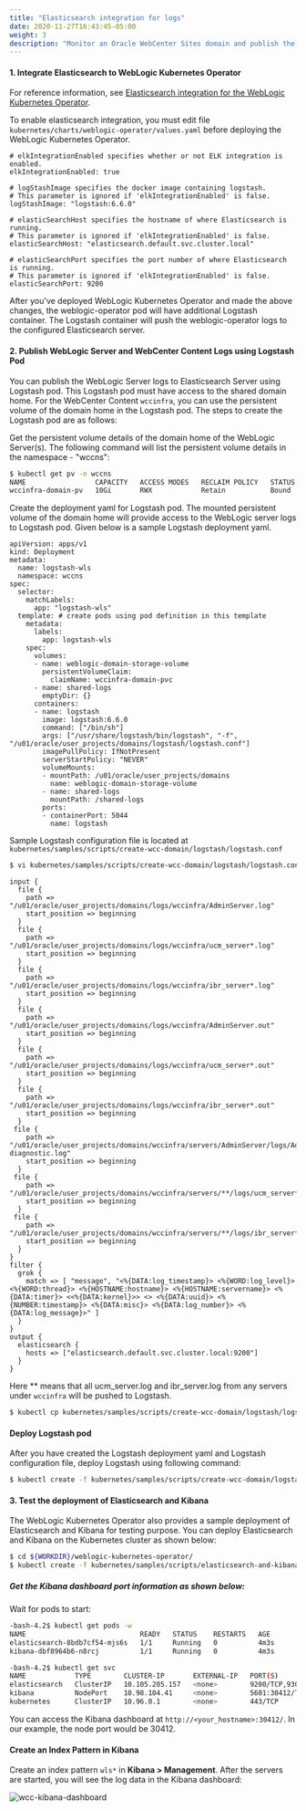 ```yaml
---
title: "Elasticsearch integration for logs"
date: 2020-11-27T16:43:45-05:00
weight: 3
description: "Monitor an Oracle WebCenter Sites domain and publish the WebLogic Server logs to Elasticsearch."
---
```


#### 1. Integrate Elasticsearch to WebLogic Kubernetes Operator 

For reference information, see [Elasticsearch integration for the WebLogic Kubernetes Operator](https://oracle.github.io/weblogic-kubernetes-operator/samples/simple/elastic-stack/).

To enable elasticsearch integration, you must edit file `kubernetes/charts/weblogic-operator/values.yaml` before deploying the WebLogic Kubernetes Operator.

```
# elkIntegrationEnabled specifies whether or not ELK integration is enabled.                                            
elkIntegrationEnabled: true                                                                                             
                                                                                                                        
# logStashImage specifies the docker image containing logstash.                                                         
# This parameter is ignored if 'elkIntegrationEnabled' is false.                                                        
logStashImage: "logstash:6.6.0"                                                                                         
                                                                                                                        
# elasticSearchHost specifies the hostname of where Elasticsearch is running.                                           
# This parameter is ignored if 'elkIntegrationEnabled' is false.                                                        
elasticSearchHost: "elasticsearch.default.svc.cluster.local"                                                            
                                                                                                                        
# elasticSearchPort specifies the port number of where Elasticsearch is running.                                        
# This parameter is ignored if 'elkIntegrationEnabled' is false.                                                        
elasticSearchPort: 9200
```  

After you've deployed WebLogic Kubernetes Operator and made the above changes, the weblogic-operator pod will have additional Logstash container. The Logstash container will push the weblogic-operator logs to the configured Elasticsearch server.

#### 2. Publish WebLogic Server and WebCenter Content Logs using Logstash Pod

You can publish the WebLogic Server logs to Elasticsearch Server using Logstash pod. This Logstash pod must have access to the
shared domain home. For the WebCenter Content `wccinfra`, you can use the persistent volume of the domain home in the Logstash pod.
The steps to create the Logstash pod are as follows:

Get the persistent volume details of the domain home of the WebLogic Server(s). The following command will list the persistent volume details in the namespace - "wccns":
```bash
$ kubectl get pv -n wccns
NAME                 CAPACITY   ACCESS MODES   RECLAIM POLICY   STATUS   CLAIM                       STORAGECLASS                    REASON   AGE
wccinfra-domain-pv   10Gi       RWX            Retain           Bound    wccns/wccinfra-domain-pvc   wccinfra-domain-storage-class            33d

```
Create the deployment yaml for Logstash pod. The mounted persistent volume of the domain home will provide access to the WebLogic server logs to Logstash pod. Given below is a sample Logstash deployment yaml. 
```
apiVersion: apps/v1
kind: Deployment
metadata:
  name: logstash-wls
  namespace: wccns
spec:
  selector:
    matchLabels:
      app: "logstash-wls"
  template: # create pods using pod definition in this template
    metadata:
      labels:
        app: logstash-wls
    spec:
      volumes:
      - name: weblogic-domain-storage-volume
        persistentVolumeClaim:
          claimName: wccinfra-domain-pvc
      - name: shared-logs
        emptyDir: {}
      containers:
      - name: logstash
        image: logstash:6.6.0
        command: ["/bin/sh"]
        args: ["/usr/share/logstash/bin/logstash", "-f", "/u01/oracle/user_projects/domains/logstash/logstash.conf"]
        imagePullPolicy: IfNotPresent
        serverStartPolicy: "NEVER"
        volumeMounts:
        - mountPath: /u01/oracle/user_projects/domains
          name: weblogic-domain-storage-volume
        - name: shared-logs
          mountPath: /shared-logs
        ports:
        - containerPort: 5044
          name: logstash
```

Sample Logstash configuration file is located at `kubernetes/samples/scripts/create-wcc-domain/logstash/logstash.conf`
```bash
$ vi kubernetes/samples/scripts/create-wcc-domain/logstash/logstash.conf
```
```
input {
  file {
    path => "/u01/oracle/user_projects/domains/logs/wccinfra/AdminServer.log"
    start_position => beginning
  }
  file {
    path => "/u01/oracle/user_projects/domains/logs/wccinfra/ucm_server*.log"
    start_position => beginning
  }
  file {
    path => "/u01/oracle/user_projects/domains/logs/wccinfra/ibr_server*.log"
    start_position => beginning
  }
  file {
    path => "/u01/oracle/user_projects/domains/logs/wccinfra/AdminServer.out"
    start_position => beginning
  }
  file {
    path => "/u01/oracle/user_projects/domains/logs/wccinfra/ucm_server*.out"
    start_position => beginning
  }
  file {
    path => "/u01/oracle/user_projects/domains/logs/wccinfra/ibr_server*.out"
    start_position => beginning
  }
 file {
    path => "/u01/oracle/user_projects/domains/wccinfra/servers/AdminServer/logs/AdminServer-diagnostic.log"
    start_position => beginning
  }
 file {
    path => "/u01/oracle/user_projects/domains/wccinfra/servers/**/logs/ucm_server*.log"
    start_position => beginning
  }
 file {
    path => "/u01/oracle/user_projects/domains/wccinfra/servers/**/logs/ibr_server*.log"
    start_position => beginning
  }
}
filter {
  grok {
    match => [ "message", "<%{DATA:log_timestamp}> <%{WORD:log_level}> <%{WORD:thread}> <%{HOSTNAME:hostname}> <%{HOSTNAME:servername}> <%{DATA:timer}> <<%{DATA:kernel}>> <> <%{DATA:uuid}> <%{NUMBER:timestamp}> <%{DATA:misc}> <%{DATA:log_number}> <%{DATA:log_message}>" ]
  }
}
output {
  elasticsearch {
    hosts => ["elasticsearch.default.svc.cluster.local:9200"]
  }
}
```
Here ** means that all ucm_server.log and ibr_server.log from any servers under `wccinfra` will be pushed to Logstash.
```bash
$ kubectl cp kubernetes/samples/scripts/create-wcc-domain/logstash/logstash.conf wccns/wccinfra-adminserver:/u01/oracle/user_projects/domains/logstash/logstash.conf
```
#### Deploy Logstash pod

After you have created the Logstash deployment yaml and Logstash configuration file, deploy Logstash using following command:

```bash
$ kubectl create -f kubernetes/samples/scripts/create-wcc-domain/logstash/logstash.yaml
```

#### 3. Test the deployment of Elasticsearch and Kibana

The WebLogic Kubernetes Operator also provides a sample deployment of Elasticsearch and Kibana for testing purpose. You can deploy Elasticsearch and Kibana on the Kubernetes cluster as shown below:
```bash
$ cd ${WORKDIR}/weblogic-kubernetes-operator/
$ kubectl create -f kubernetes/samples/scripts/elasticsearch-and-kibana/elasticsearch_and_kibana.yaml
```
##### Get the Kibana dashboard port information as shown below:

Wait for pods to start:
```bash
-bash-4.2$ kubectl get pods -w
NAME                            READY   STATUS    RESTARTS   AGE
elasticsearch-8bdb7cf54-mjs6s   1/1     Running   0          4m3s
kibana-dbf8964b6-n8rcj          1/1     Running   0          4m3s
```

```bash
-bash-4.2$ kubectl get svc
NAME            TYPE        CLUSTER-IP       EXTERNAL-IP   PORT(S)             AGE
elasticsearch   ClusterIP   10.105.205.157   <none>        9200/TCP,9300/TCP   10d
kibana          NodePort    10.98.104.41     <none>        5601:30412/TCP      10d
kubernetes      ClusterIP   10.96.0.1        <none>        443/TCP             42d
```
You can access the Kibana dashboard at `http://<your_hostname>:30412/`. In our example, the node port would be 30412.

#### Create an Index Pattern in Kibana  
Create an index pattern `wls*` in **Kibana > Management**. After the servers are started, you will see the log data in the Kibana dashboard:

![wcc-kibana-dashboard](images/wcc-kibana-dashboard.png)